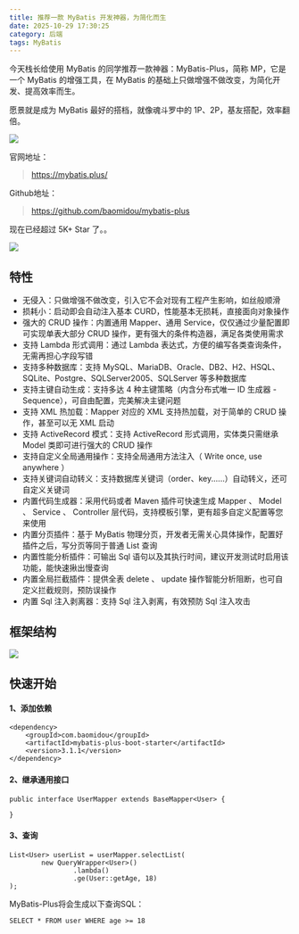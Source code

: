 ```yaml
---
title: 推荐一款 MyBatis 开发神器，为简化而生
date: 2025-10-29 17:30:25
category: 后端
tags: MyBatis
---
```


今天栈长给使用 MyBatis 的同学推荐一款神器：MyBatis-Plus，简称 MP，它是一个 MyBatis 的增强工具，在 MyBatis 的基础上只做增强不做改变，为简化开发、提高效率而生。

愿景就是成为 MyBatis 最好的搭档，就像魂斗罗中的 1P、2P，基友搭配，效率翻倍。

![](http://img.javastack.cn/20190529110805.png)

官网地址：

> https://mybatis.plus/

Github地址：

> https://github.com/baomidou/mybatis-plus

现在已经超过 5K+ Star 了。。

![](http://img.javastack.cn/20190529111707.png)

## 特性

- 无侵入：只做增强不做改变，引入它不会对现有工程产生影响，如丝般顺滑
- 损耗小：启动即会自动注入基本 CURD，性能基本无损耗，直接面向对象操作
- 强大的 CRUD 操作：内置通用 Mapper、通用 Service，仅仅通过少量配置即可实现单表大部分 CRUD 操作，更有强大的条件构造器，满足各类使用需求
- 支持 Lambda 形式调用：通过 Lambda 表达式，方便的编写各类查询条件，无需再担心字段写错
- 支持多种数据库：支持 MySQL、MariaDB、Oracle、DB2、H2、HSQL、SQLite、Postgre、SQLServer2005、SQLServer 等多种数据库
- 支持主键自动生成：支持多达 4 种主键策略（内含分布式唯一 ID 生成器 - Sequence），可自由配置，完美解决主键问题
- 支持 XML 热加载：Mapper 对应的 XML 支持热加载，对于简单的 CRUD 操作，甚至可以无 XML 启动
- 支持 ActiveRecord 模式：支持 ActiveRecord 形式调用，实体类只需继承 Model 类即可进行强大的 CRUD 操作
- 支持自定义全局通用操作：支持全局通用方法注入（ Write once, use anywhere ）
- 支持关键词自动转义：支持数据库关键词（order、key......）自动转义，还可自定义关键词
- 内置代码生成器：采用代码或者 Maven 插件可快速生成 Mapper 、 Model 、 Service 、 Controller 层代码，支持模板引擎，更有超多自定义配置等您来使用
- 内置分页插件：基于 MyBatis 物理分页，开发者无需关心具体操作，配置好插件之后，写分页等同于普通 List 查询
- 内置性能分析插件：可输出 Sql 语句以及其执行时间，建议开发测试时启用该功能，能快速揪出慢查询
- 内置全局拦截插件：提供全表 delete 、 update 操作智能分析阻断，也可自定义拦截规则，预防误操作
- 内置 Sql 注入剥离器：支持 Sql 注入剥离，有效预防 Sql 注入攻击

## 框架结构

![](http://img.javastack.cn/20190529110859.png)

## 快速开始

#### 1、添加依赖

```
<dependency>
    <groupId>com.baomidou</groupId>
    <artifactId>mybatis-plus-boot-starter</artifactId>
    <version>3.1.1</version>
</dependency>
```

#### 2、继承通用接口

```
public interface UserMapper extends BaseMapper<User> {

}
```

#### 3、查询

```
List<User> userList = userMapper.selectList(
        new QueryWrapper<User>()
                .lambda()
                .ge(User::getAge, 18)
);
```

MyBatis-Plus将会生成以下查询SQL：

```
SELECT * FROM user WHERE age >= 18
```



